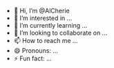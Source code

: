 - 👋 Hi, I’m @AlCherie
- 👀 I’m interested in ...
- 🌱 I’m currently learning ...
- 💞️ I’m looking to collaborate on ...
- 📫 How to reach me ...
- 😄 Pronouns: ...
- ⚡ Fun fact: ...

<!---
AlCherie/AlCherie is a ✨ special ✨ repository because its `README.md` (this file) appears on your GitHub profile.
You can click the Preview link to take a look at your changes.
--->
